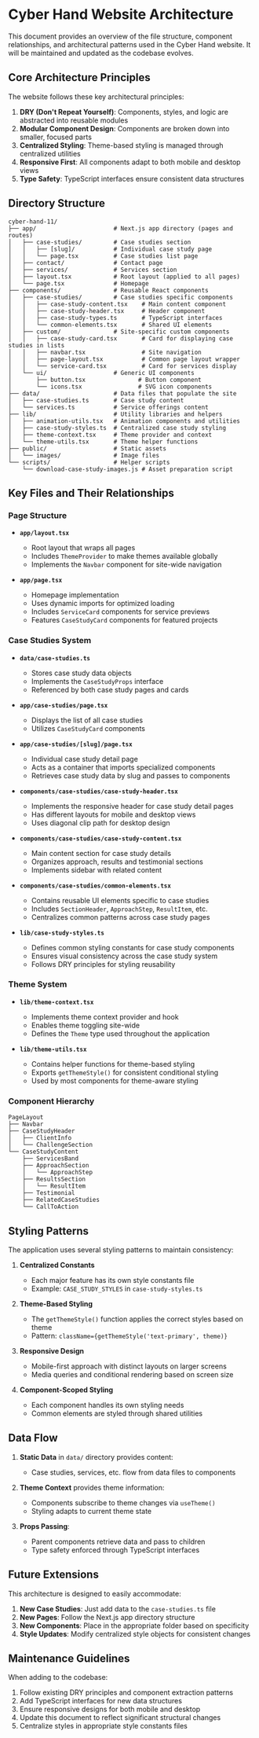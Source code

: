 # Cyber Hand Website Architecture

This document provides an overview of the file structure, component relationships, and architectural patterns used in the Cyber Hand website. It will be maintained and updated as the codebase evolves.

## Core Architecture Principles

The website follows these key architectural principles:

1. **DRY (Don't Repeat Yourself)**: Components, styles, and logic are abstracted into reusable modules
2. **Modular Component Design**: Components are broken down into smaller, focused parts
3. **Centralized Styling**: Theme-based styling is managed through centralized utilities
4. **Responsive First**: All components adapt to both mobile and desktop views
5. **Type Safety**: TypeScript interfaces ensure consistent data structures

## Directory Structure

```
cyber-hand-11/
├── app/                      # Next.js app directory (pages and routes)
│   ├── case-studies/         # Case studies section
│   │   ├── [slug]/           # Individual case study page
│   │   └── page.tsx          # Case studies list page
│   ├── contact/              # Contact page
│   ├── services/             # Services section
│   ├── layout.tsx            # Root layout (applied to all pages)
│   └── page.tsx              # Homepage
├── components/               # Reusable React components
│   ├── case-studies/         # Case studies specific components
│   │   ├── case-study-content.tsx    # Main content component
│   │   ├── case-study-header.tsx     # Header component
│   │   ├── case-study-types.ts       # TypeScript interfaces
│   │   └── common-elements.tsx       # Shared UI elements
│   ├── custom/               # Site-specific custom components
│   │   ├── case-study-card.tsx       # Card for displaying case studies in lists
│   │   ├── navbar.tsx                # Site navigation
│   │   ├── page-layout.tsx           # Common page layout wrapper
│   │   └── service-card.tsx          # Card for services display
│   └── ui/                   # Generic UI components
│       ├── button.tsx               # Button component
│       └── icons.tsx                # SVG icon components
├── data/                     # Data files that populate the site
│   ├── case-studies.ts       # Case study content
│   └── services.ts           # Service offerings content
├── lib/                      # Utility libraries and helpers
│   ├── animation-utils.tsx   # Animation components and utilities
│   ├── case-study-styles.ts  # Centralized case study styling
│   ├── theme-context.tsx     # Theme provider and context
│   └── theme-utils.tsx       # Theme helper functions
├── public/                   # Static assets
│   └── images/               # Image files
└── scripts/                  # Helper scripts
    └── download-case-study-images.js # Asset preparation script
```

## Key Files and Their Relationships

### Page Structure

- **`app/layout.tsx`**
  - Root layout that wraps all pages
  - Includes `ThemeProvider` to make themes available globally
  - Implements the `Navbar` component for site-wide navigation

- **`app/page.tsx`**
  - Homepage implementation
  - Uses dynamic imports for optimized loading
  - Includes `ServiceCard` components for service previews
  - Features `CaseStudyCard` components for featured projects

### Case Studies System

- **`data/case-studies.ts`**
  - Stores case study data objects
  - Implements the `CaseStudyProps` interface
  - Referenced by both case study pages and cards

- **`app/case-studies/page.tsx`**
  - Displays the list of all case studies
  - Utilizes `CaseStudyCard` components

- **`app/case-studies/[slug]/page.tsx`**
  - Individual case study detail page
  - Acts as a container that imports specialized components
  - Retrieves case study data by slug and passes to components

- **`components/case-studies/case-study-header.tsx`**
  - Implements the responsive header for case study detail pages
  - Has different layouts for mobile and desktop views
  - Uses diagonal clip path for desktop design

- **`components/case-studies/case-study-content.tsx`**
  - Main content section for case study details
  - Organizes approach, results and testimonial sections
  - Implements sidebar with related content

- **`components/case-studies/common-elements.tsx`**
  - Contains reusable UI elements specific to case studies
  - Includes `SectionHeader`, `ApproachStep`, `ResultItem`, etc.
  - Centralizes common patterns across case study pages

- **`lib/case-study-styles.ts`**
  - Defines common styling constants for case study components
  - Ensures visual consistency across the case study system
  - Follows DRY principles for styling reusability

### Theme System

- **`lib/theme-context.tsx`**
  - Implements theme context provider and hook
  - Enables theme toggling site-wide
  - Defines the `Theme` type used throughout the application

- **`lib/theme-utils.tsx`**
  - Contains helper functions for theme-based styling
  - Exports `getThemeStyle()` for consistent conditional styling
  - Used by most components for theme-aware styling

### Component Hierarchy

```
PageLayout
├── Navbar
├── CaseStudyHeader
│   ├── ClientInfo
│   └── ChallengeSection
└── CaseStudyContent
    ├── ServicesBand
    ├── ApproachSection
    │   └── ApproachStep
    ├── ResultsSection
    │   └── ResultItem
    ├── Testimonial
    ├── RelatedCaseStudies
    └── CallToAction
```

## Styling Patterns

The application uses several styling patterns to maintain consistency:

1. **Centralized Constants**
   - Each major feature has its own style constants file
   - Example: `CASE_STUDY_STYLES` in `case-study-styles.ts`

2. **Theme-Based Styling**
   - The `getThemeStyle()` function applies the correct styles based on theme
   - Pattern: `className={getThemeStyle('text-primary', theme)}`

3. **Responsive Design**
   - Mobile-first approach with distinct layouts on larger screens
   - Media queries and conditional rendering based on screen size

4. **Component-Scoped Styling**
   - Each component handles its own styling needs
   - Common elements are styled through shared utilities

## Data Flow

1. **Static Data** in `data/` directory provides content:
   - Case studies, services, etc. flow from data files to components

2. **Theme Context** provides theme information:
   - Components subscribe to theme changes via `useTheme()`
   - Styling adapts to current theme state

3. **Props Passing**:
   - Parent components retrieve data and pass to children
   - Type safety enforced through TypeScript interfaces

## Future Extensions

This architecture is designed to easily accommodate:

1. **New Case Studies**: Just add data to the `case-studies.ts` file
2. **New Pages**: Follow the Next.js app directory structure
3. **New Components**: Place in the appropriate folder based on specificity
4. **Style Updates**: Modify centralized style objects for consistent changes

## Maintenance Guidelines

When adding to the codebase:

1. Follow existing DRY principles and component extraction patterns
2. Add TypeScript interfaces for new data structures
3. Ensure responsive designs for both mobile and desktop
4. Update this document to reflect significant structural changes
5. Centralize styles in appropriate style constants files
